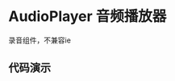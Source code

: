 <!--
 * @Descripttion: 
 * @Author: gulingxin
 * @Date: 2021-01-29 11:10:38
 * @LastEditTime: 2021-02-07 11:41:24
-->

# AudioPlayer 音频播放器

录音组件，不兼容ie

## 代码演示
